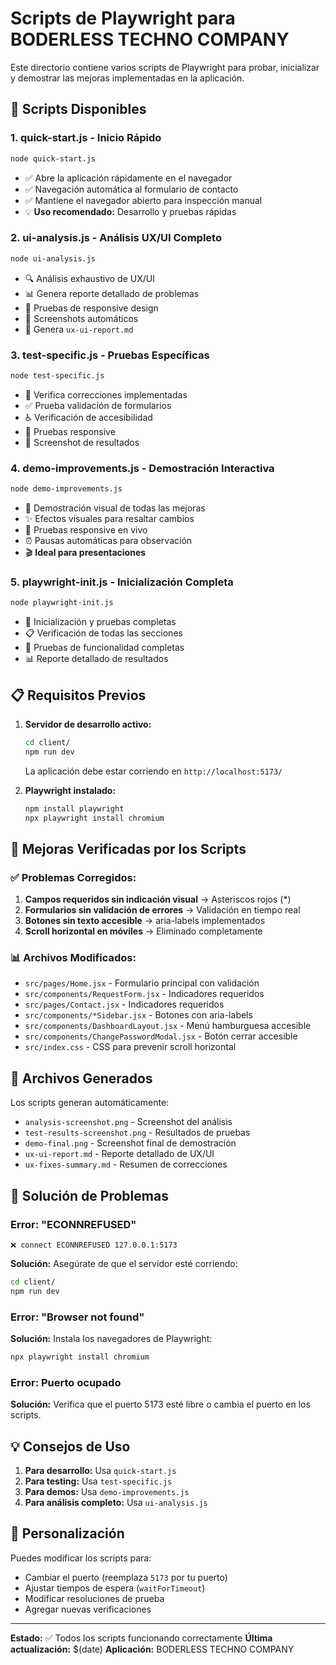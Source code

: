 # Scripts de Playwright para BODERLESS TECHNO COMPANY

Este directorio contiene varios scripts de Playwright para probar, inicializar y demostrar las mejoras implementadas en la aplicación.

## 🚀 Scripts Disponibles

### 1. **quick-start.js** - Inicio Rápido
```bash
node quick-start.js
```
- ✅ Abre la aplicación rápidamente en el navegador
- ✅ Navegación automática al formulario de contacto
- ✅ Mantiene el navegador abierto para inspección manual
- 💡 **Uso recomendado:** Desarrollo y pruebas rápidas

### 2. **ui-analysis.js** - Análisis UX/UI Completo
```bash
node ui-analysis.js
```
- 🔍 Análisis exhaustivo de UX/UI
- 📊 Genera reporte detallado de problemas
- 📱 Pruebas de responsive design
- 📸 Screenshots automáticos
- 📄 Genera `ux-ui-report.md`

### 3. **test-specific.js** - Pruebas Específicas
```bash
node test-specific.js
```
- 🧪 Verifica correcciones implementadas
- ✅ Prueba validación de formularios
- ♿ Verificación de accesibilidad
- 📱 Pruebas responsive
- 📸 Screenshot de resultados

### 4. **demo-improvements.js** - Demostración Interactiva
```bash
node demo-improvements.js
```
- 🎯 Demostración visual de todas las mejoras
- ✨ Efectos visuales para resaltar cambios
- 📱 Pruebas responsive en vivo
- ⏰ Pausas automáticas para observación
- 🎬 **Ideal para presentaciones**

### 5. **playwright-init.js** - Inicialización Completa
```bash
node playwright-init.js
```
- 🚀 Inicialización y pruebas completas
- 📋 Verificación de todas las secciones
- 🔧 Pruebas de funcionalidad completas
- 📊 Reporte detallado de resultados

## 📋 Requisitos Previos

1. **Servidor de desarrollo activo:**
   ```bash
   cd client/
   npm run dev
   ```
   La aplicación debe estar corriendo en `http://localhost:5173/`

2. **Playwright instalado:**
   ```bash
   npm install playwright
   npx playwright install chromium
   ```

## 🎯 Mejoras Verificadas por los Scripts

### ✅ Problemas Corregidos:
1. **Campos requeridos sin indicación visual** → Asteriscos rojos (*)
2. **Formularios sin validación de errores** → Validación en tiempo real
3. **Botones sin texto accesible** → aria-labels implementados
4. **Scroll horizontal en móviles** → Eliminado completamente

### 📊 Archivos Modificados:
- `src/pages/Home.jsx` - Formulario principal con validación
- `src/components/RequestForm.jsx` - Indicadores requeridos
- `src/pages/Contact.jsx` - Indicadores requeridos
- `src/components/*Sidebar.jsx` - Botones con aria-labels
- `src/components/DashboardLayout.jsx` - Menú hamburguesa accesible
- `src/components/ChangePasswordModal.jsx` - Botón cerrar accesible
- `src/index.css` - CSS para prevenir scroll horizontal

## 📸 Archivos Generados

Los scripts generan automáticamente:
- `analysis-screenshot.png` - Screenshot del análisis
- `test-results-screenshot.png` - Resultados de pruebas
- `demo-final.png` - Screenshot final de demostración
- `ux-ui-report.md` - Reporte detallado de UX/UI
- `ux-fixes-summary.md` - Resumen de correcciones

## 🚨 Solución de Problemas

### Error: "ECONNREFUSED"
```
❌ connect ECONNREFUSED 127.0.0.1:5173
```
**Solución:** Asegúrate de que el servidor esté corriendo:
```bash
cd client/
npm run dev
```

### Error: "Browser not found"
**Solución:** Instala los navegadores de Playwright:
```bash
npx playwright install chromium
```

### Error: Puerto ocupado
**Solución:** Verifica que el puerto 5173 esté libre o cambia el puerto en los scripts.

## 💡 Consejos de Uso

1. **Para desarrollo:** Usa `quick-start.js`
2. **Para testing:** Usa `test-specific.js`
3. **Para demos:** Usa `demo-improvements.js`
4. **Para análisis completo:** Usa `ui-analysis.js`

## 🔧 Personalización

Puedes modificar los scripts para:
- Cambiar el puerto (reemplaza `5173` por tu puerto)
- Ajustar tiempos de espera (`waitForTimeout`)
- Modificar resoluciones de prueba
- Agregar nuevas verificaciones

---

**Estado:** ✅ Todos los scripts funcionando correctamente
**Última actualización:** $(date)
**Aplicación:** BODERLESS TECHNO COMPANY